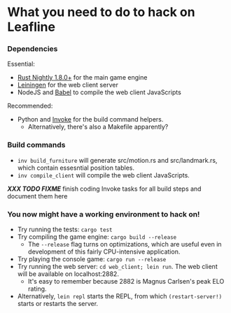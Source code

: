 # What you need to do to hack on Leafline

### Dependencies

Essential:
* [Rust Nightly 1.8.0+](https://github.com/brson/multirust) for the main game engine
* [Leiningen](http://leiningen.org/) for the web client server
* NodeJS and [Babel](https://babeljs.io/) to compile the web client JavaScripts

Recommended:
* Python and [Invoke](http://www.pyinvoke.org/) for the build command helpers.
  * Alternatively, there's also a Makefile apparently?

### Build commands

* `inv build_furniture` will generate src/motion.rs and src/landmark.rs, which contain essesntial position tables.
* `inv compile_client` will compile the web client JavaScripts.

***XXX TODO FIXME*** finish coding Invoke tasks for all build steps and document them here

### You now might have a working environment to hack on!

* Try running the tests: `cargo test`
* Try compiling the game engine: `cargo build --release`
  * The `--release` flag turns on optimizations, which are useful even in development of this fairly CPU-intensive application.
* Try playing the console game: `cargo run --release`
* Try running the web server: `cd web_client; lein run`. The web client will be available on localhost:2882.
  * It's easy to remember because 2882 is Magnus Carlsen's peak ELO rating.
* Alternatively, `lein repl` starts the REPL, from which `(restart-server!)` starts or restarts the server.
